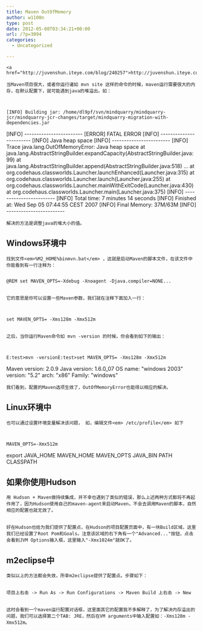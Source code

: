 ```yaml
---
title: Maven OutOfMemory
author: w1100n
type: post
date: 2012-05-08T03:34:21+00:00
url: /?p=3094
categories:
  - Uncategorized

---
```

  
    <a href="http://juvenshun.iteye.com/blog/240257">http://juvenshun.iteye.com/blog/240257</a>
  

<div id="blog_content">
  
    当Maven项目很大，或者你运行诸如 mvn site 这样的命令的时候，maven运行需要很大的内存，在默认配置下，就可能遇到java的堆溢出。如：
  
  
  
    [INFO] Building jar: /home/dl9pf/svn/mindquarry/mindquarry-jcr/mindquarry-jcr-changes/target/mindquarry-migration-with-dependencies.jar
 [INFO] ------------------------
 [ERROR] FATAL ERROR
 [INFO] ------------------------
 [INFO] Java heap space
 [INFO] ------------------------
 [INFO] Trace
 java.lang.OutOfMemoryError: Java heap space
 at java.lang.AbstractStringBuilder.expandCapacity(AbstractStringBuilder.java:99)
 at java.lang.AbstractStringBuilder.append(AbstractStringBuilder.java:518)
 ...
 at org.codehaus.classworlds.Launcher.launchEnhanced(Launcher.java:315)
 at org.codehaus.classworlds.Launcher.launch(Launcher.java:255)
 at org.codehaus.classworlds.Launcher.mainWithExitCode(Launcher.java:430)
 at org.codehaus.classworlds.Launcher.main(Launcher.java:375)
 [INFO] ------------------------
 [INFO] Total time: 7 minutes 14 seconds
 [INFO] Finished at: Wed Sep 05 07:44:55 CEST 2007
 [INFO] Final Memory: 37M/63M
 [INFO] ------------------------
  
  
    解决的方法是调整java的堆大小的值。
  
  <h2>
    Windows环境中
  </h2>
  
    找到文件<em>%M2_HOME%binmvn.bat</em> ，这就是启动Maven的脚本文件，在该文件中你能看到有一行注释为：
  
  
    @REM set MAVEN_OPTS=-Xdebug -Xnoagent -Djava.compiler=NONE...
  
  
    它的意思是你可以设置一些Maven参数，我们就在注释下面加入一行：
  
  
  
    set MAVEN_OPTS= -Xms128m -Xmx512m
  
  
    之后，当你运行Maven命令如 mvn -version 的时候，你会看到如下的输出：
  
  
  
    E:test>mvn -versionE:test>set MAVEN_OPTS= -Xms128m -Xmx512m
 Maven version: 2.0.9
 Java version: 1.6.0_07
 OS name: "windows 2003" version: "5.2" arch: "x86" Family: "windows"
  
  
    我们看到，配置的Maven选项生效了，OutOfMemoryError也能得以相应的解决。
  
  <h2>
    Linux环境中
  </h2>
  
    也可以通过设置环境变量解决该问题， 如，编辑文件<em> /etc/profile</em> 如下
  
  
  
    MAVEN_OPTS=-Xmx512m
 export JAVA_HOME MAVEN_HOME MAVEN_OPTS JAVA_BIN PATH CLASSPATH
  
  <h2>
    如果你使用Hudson
  </h2>
  
    用 Hudson + Maven做持续集成，并不幸也遇到了类似的错误，那么上述两种方式都将不再起作用了，因为Hudson使用自己的maven-agent来启动Maven，不会去调用Maven的脚本，自然相应的配置也就无效了。
  
  
    好在Hudson也给为我们提供了配置点，在Hudson的项目配置页面中，有一块Build区域，这里我们已经设置了Root Pom和Goals。注意该区域的右下角有一个"Advanced..."按钮，点击会看到JVM Options输入框，这里输入"-Xmx1024m"就OK了。
  
  <h2>
    m2eclipse中
  </h2>
  
    类似以上的方法都会失效，所幸m2eclipse提供了配置点。步骤如下：
  
  
    项目上右击 -> Run As -> Run Configurations -> Maven Build 上右击 -> New
  
  
    这时会看到一个maven运行配置对话框，这里面其它的配置我不多解释了，为了解决内存溢出的问题，我们可以选择第二个TAB: JRE，然后在VM arguments中输入配置如：-Xms128m -Xmx512m。
  
